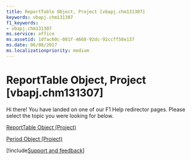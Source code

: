 ```yaml
---
title: ReportTable Object, Project [vbapj.chm131307]
keywords: vbapj.chm131307
f1_keywords:
- vbapj.chm131307
ms.service: office
ms.assetid: 1dfac60c-081f-4668-92dc-92ccff58e137
ms.date: 06/08/2017
ms.localizationpriority: medium
---
```



# ReportTable Object, Project [vbapj.chm131307]

Hi there! You have landed on one of our F1 Help redirector pages. Please select the topic you were looking for below.

[ReportTable Object (Project)](https://msdn.microsoft.com/library/db9846c7-fd53-ae5a-7a43-35dfc60f4fe4%28Office.15%29.aspx)

[Period Object (Project)](https://msdn.microsoft.com/library/84358c72-024f-e608-9424-8e9c6bad7259%28Office.15%29.aspx)

[!include[Support and feedback](~/includes/feedback-boilerplate.md)]